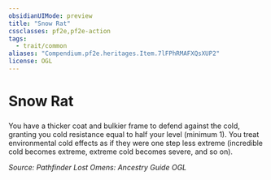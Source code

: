 ```yaml
---
obsidianUIMode: preview
title: "Snow Rat"
cssclasses: pf2e,pf2e-action
tags:
  - trait/common
aliases: "Compendium.pf2e.heritages.Item.7lFPhRMAFXQsXUP2"
license: OGL
---
```

# Snow Rat

### 






You have a thicker coat and bulkier frame to defend against the cold, granting you cold resistance equal to half your level (minimum 1). You treat environmental cold effects as if they were one step less extreme (incredible cold becomes extreme, extreme cold becomes severe, and so on).

*Source: Pathfinder Lost Omens: Ancestry Guide*
*OGL*